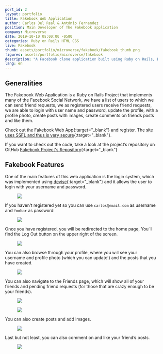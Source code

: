 ```yaml
---
port_id: 2
layout: portfolio
title: Fakebook Web Application
author: Carlos Del Real & António Fernandez
position: Main Developer of The Fakebook application
company: Microverse
date: 2019-10-10 08:00:00 -0500
categories: Ruby on Rails HTML CSS 
live: Fakebook
thumb: assets/portfolio/microverse/fakebook/fakebook_thumb.png
figures: assets/portfolio/microverse/fakebook
description: "A Facebook clone application built using Ruby on Rails, Bootstrap, and Postgresql. Tested with RSpec and Capybara."
lang: en
---
```


## Generalities

The Fakebook Web Application is a Ruby on Rails Project that implements many of the Facebook Social Network, we have a list of users to which we can send friend requests, we as registered users receive friend requests, we are able to login with user name and password, update the profile, with a profile photo, create posts with images, create comments on friends posts and like them.

Check out the [Fakebook Web App](https://frozen-everglades-48914.herokuapp.com/){:target="_blank"} and register. The site [uses SSFL and thus is very secure](https://es.wikipedia.org/wiki/Transport_Layer_Security){:target="_blank"}. 

If you want to check out the code, take a look at the project’s repository on GitHub [Fakebook Project's Repository](https://github.com/trox115/Fakebook){:target="_blank"}

## Fakebook Features

One of the main features of this web application is the login system, which was implemented using [devise](https://github.com/heartcombo/devise){:target="_blank"} and it allows the user to login with your username and password.

<figure class="figure">
    <img src="{{ url }}/{{ page.figures }}/login_home.png">
</figure>

If you haven't registered yet so you can use `carlos@email.com` as username and `foobar` as password

<figure class="figure">
    <img src="{{ url }}/{{ page.figures }}/login_userandpass.png">
</figure>

Once you have registered, you will be redirected to the home page, You’ll find the Log Out button on the upper right of the screen.

<figure class="figure">
    <img src="{{ url }}/{{ page.figures }}/logout.png">
</figure>

You can also browse through your profile, where you will see your username and profile photo (which you can update!) and the posts that you have created.

<figure class="figure">
    <img src="{{ url }}/{{ page.figures }}/profile.png">
</figure>

You can also navigate to the Friends page, which will show all of your friends and pending friend requests (for those that are crazy enough to be your friends).

<figure class="figure">
    <img src="{{ url }}/{{ page.figures }}/friends.png">
</figure>

<figure class="figure">
    <img src="{{ url }}/{{ page.figures }}/friendships.png">
</figure>

You can also create posts and add images.

<figure class="figure">
    <img src="{{ url }}/{{ page.figures }}/create_post.png">
</figure>

Last but not least, you can also comment on and like your friend’s posts.

<figure class="figure">
    <img src="{{ url }}/{{ page.figures }}/coment_and_like_posts.png">
</figure>
